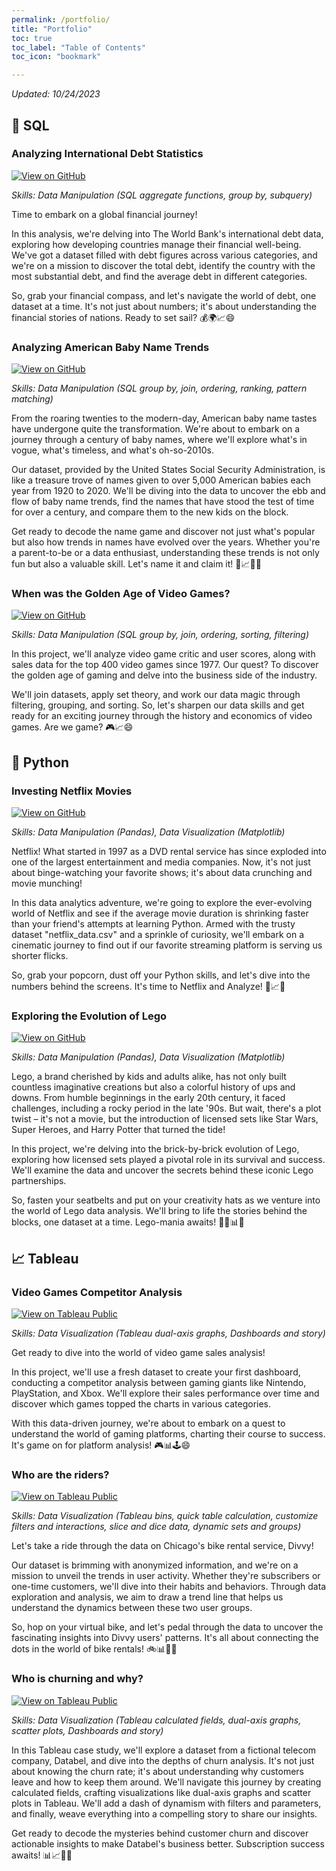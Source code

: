 ```yaml
---
permalink: /portfolio/
title: "Portfolio"
toc: true
toc_label: "Table of Contents"
toc_icon: "bookmark"

---
```

*Updated: 10/24/2023*

## 🤖 SQL
### Analyzing International Debt Statistics
[![View on GitHub](https://img.shields.io/badge/GitHub-View_on_GitHub-blue?logo=GitHub)](https://github.com/Mat-Lala/DataCamp-projects/blob/main/SQL%20-%20Analyze%20International%20Debt%20Statistics/notebook.ipynb)

_Skills: Data Manipulation (SQL aggregate functions, group by, subquery)_

Time to embark on a global financial journey!

In this analysis, we're delving into The World Bank's international debt data, exploring how developing countries manage their financial well-being. We've got a dataset filled with debt figures across various categories, and we're on a mission to discover the total debt, identify the country with the most substantial debt, and find the average debt in different categories.

So, grab your financial compass, and let's navigate the world of debt, one dataset at a time. It's not just about numbers; it's about understanding the financial stories of nations. Ready to set sail? 💰🌍📈😄

### Analyzing American Baby Name Trends
[![View on GitHub](https://img.shields.io/badge/GitHub-View_on_GitHub-blue?logo=GitHub)](https://github.com/Mat-Lala/DataCamp-projects/blob/main/SQL%20-%20Analyzing%20American%20Baby%20Name%20Trends/notebook.ipynb)

_Skills: Data Manipulation (SQL group by, join, ordering, ranking, pattern matching)_

From the roaring twenties to the modern-day, American baby name tastes have undergone quite the transformation. We're about to embark on a journey through a century of baby names, where we'll explore what's in vogue, what's timeless, and what's oh-so-2010s.

Our dataset, provided by the United States Social Security Administration, is like a treasure trove of names given to over 5,000 American babies each year from 1920 to 2020. We'll be diving into the data to uncover the ebb and flow of baby name trends, find the names that have stood the test of time for over a century, and compare them to the new kids on the block.

Get ready to decode the name game and discover not just what's popular but also how trends in names have evolved over the years. Whether you're a parent-to-be or a data enthusiast, understanding these trends is not only fun but also a valuable skill. Let's name it and claim it! 👶📈🧐😄

### When was the Golden Age of Video Games?
[![View on GitHub](https://img.shields.io/badge/GitHub-View_on_GitHub-blue?logo=GitHub)](https://github.com/Mat-Lala/DataCamp-projects/blob/main/SQL%20-%20When%20Was%20the%20Golden%20Age%20of%20Video%20Games/notebook.ipynb)

_Skills: Data Manipulation (SQL group by, join, ordering, sorting, filtering)_

In this project, we'll analyze video game critic and user scores, along with sales data for the top 400 video games since 1977. Our quest? To discover the golden age of gaming and delve into the business side of the industry.

We'll join datasets, apply set theory, and work our data magic through filtering, grouping, and sorting. So, let's sharpen our data skills and get ready for an exciting journey through the history and economics of video games. Are we game? 🎮📈😄

## 🐍 Python
### Investing Netflix Movies
[![View on GitHub](https://img.shields.io/badge/GitHub-View_on_GitHub-blue?logo=GitHub)](https://github.com/Mat-Lala/DataCamp-projects/blob/main/Python%20-%20Investing%20Netflix%20Movies/notebook.ipynb)

_Skills: Data Manipulation (Pandas), Data Visualization (Matplotlib)_

Netflix! What started in 1997 as a DVD rental service has since exploded into one of the largest entertainment and media companies. Now, it's not just about binge-watching your favorite shows; it's about data crunching and movie munching!

In this data analytics adventure, we're going to explore the ever-evolving world of Netflix and see if the average movie duration is shrinking faster than your friend's attempts at learning Python. Armed with the trusty dataset "netflix_data.csv" and a sprinkle of curiosity, we'll embark on a cinematic journey to find out if our favorite streaming platform is serving us shorter flicks.

So, grab your popcorn, dust off your Python skills, and let's dive into the numbers behind the screens. It's time to Netflix and Analyze! 🍿📈😄


### Exploring the Evolution of Lego
[![View on GitHub](https://img.shields.io/badge/GitHub-View_on_GitHub-blue?logo=GitHub)](https://github.com/Mat-Lala/DataCamp-projects/blob/main/Python%20-%20Exploring%20the%20Evolution%20of%20Lego/notebook.ipynb)

_Skills: Data Manipulation (Pandas), Data Visualization (Matplotlib)_

Lego, a brand cherished by kids and adults alike, has not only built countless imaginative creations but also a colorful history of ups and downs. From humble beginnings in the early 20th century, it faced challenges, including a rocky period in the late '90s. But wait, there's a plot twist – it's not a movie, but the introduction of licensed sets like Star Wars, Super Heroes, and Harry Potter that turned the tide!

In this project, we're delving into the brick-by-brick evolution of Lego, exploring how licensed sets played a pivotal role in its survival and success. We'll examine the data and uncover the secrets behind these iconic Lego partnerships.

So, fasten your seatbelts and put on your creativity hats as we venture into the world of Lego data analysis. We'll bring to life the stories behind the blocks, one dataset at a time. Lego-mania awaits! 🧱🚀📊😄

## 📈 Tableau
### Video Games Competitor Analysis
[![View on Tableau Public](https://img.shields.io/badge/Tableau-View_on_Tableau_Public-blue?logo=Tableau)](https://public.tableau.com/app/profile/matthieu.lassartesses/viz/VideoGamesCompetitorAnalysis/CompetitorAnalysis1994-2010)

_Skills: Data Visualization (Tableau dual-axis graphs, Dashboards and story)_

Get ready to dive into the world of video game sales analysis!

In this project, we'll use a fresh dataset to create your first dashboard, conducting a competitor analysis between gaming giants like Nintendo, PlayStation, and Xbox. We'll explore their sales performance over time and discover which games topped the charts in various categories.

With this data-driven journey, we're about to embark on a quest to understand the world of gaming platforms, charting their course to success. It's game on for platform analysis! 🎮📊🕹️😄

### Who are the riders?
[![View on Tableau Public](https://img.shields.io/badge/Tableau-View_on_Tableau_Public-blue?logo=Tableau)](https://public.tableau.com/app/profile/matthieu.lassartesses/viz/DivvyBikes-Whoaretheriders_16971454262690/Whoaretheriders)

_Skills: Data Visualization (Tableau bins, quick table calculation, customize filters and interactions, slice and dice data, dynamic sets and groups)_

Let's take a ride through the data on Chicago's bike rental service, Divvy!

Our dataset is brimming with anonymized information, and we're on a mission to unveil the trends in user activity. Whether they're subscribers or one-time customers, we'll dive into their habits and behaviors. Through data exploration and analysis, we aim to draw a trend line that helps us understand the dynamics between these two user groups.

So, hop on your virtual bike, and let's pedal through the data to uncover the fascinating insights into Divvy users' patterns. It's all about connecting the dots in the world of bike rentals! 🚲📊👤😄


### Who is churning and why?
[![View on Tableau Public](https://img.shields.io/badge/Tableau-View_on_Tableau_Public-blue?logo=Tableau)](https://public.tableau.com/app/profile/matthieu.lassartesses/viz/CaseStudyDatabelCustomerChurn_16973513341370/Story1)

_Skills: Data Visualization (Tableau calculated fields, dual-axis graphs, scatter plots, Dashboards and story)_

In this Tableau case study, we'll explore a dataset from a fictional telecom company, Databel, and dive into the depths of churn analysis. It's not just about knowing the churn rate; it's about understanding why customers leave and how to keep them around. We'll navigate this journey by creating calculated fields, crafting visualizations like dual-axis graphs and scatter plots in Tableau. We'll add a dash of dynamism with filters and parameters, and finally, weave everything into a compelling story to share our insights.

Get ready to decode the mysteries behind customer churn and discover actionable insights to make Databel's business better. Subscription success awaits! 📊📈🧐😄
